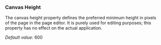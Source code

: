 ### Canvas Height

The canvas height property defines the preferred minimum height in pixels of the page in the page editor. It is purely used for editing purposes; this property has no effect on the actual application.

_Default value:_ 600